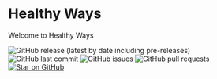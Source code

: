  <a name="title"></a>
# Healthy Ways 

Welcome to Healthy Ways

![GitHub release (latest by date including pre-releases)](https://img.shields.io/github/v/release/iot-lab-kiit/HeathyWays?include_prereleases)
![GitHub last commit](https://img.shields.io/github/last-commit/iot-lab-kiit/HeathyWays)
![GitHub issues](https://img.shields.io/github/issues-raw/iot-lab-kiit/HeathyWays)
![GitHub pull requests](https://img.shields.io/github/issues-pr/iot-lab-kiit/HeathyWays)
[![Star on GitHub](https://img.shields.io/github/stars/iot-lab-kiit/HeathyWays.svg?style=social)](https://github.com/all-contributors/all-contributors/stargazers)









